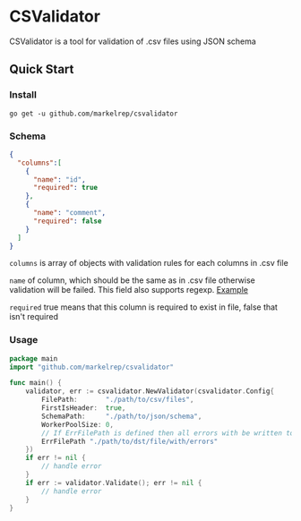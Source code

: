 # CSValidator

CSValidator is a tool for validation of .csv files using JSON schema

## Quick Start

### Install
`go get -u github.com/markelrep/csvalidator`

### Schema

```json
{
  "columns":[
    {
      "name": "id",
      "required": true
    },
    {
      "name": "comment",
      "required": false
    }
  ]
}
```
`columns` is array of objects with validation rules for each columns in .csv file

`name` of column, which should be the same as in .csv file otherwise validation will be failed. This field also supports regexp. [Example](https://github.com/markelrep/csvalidator/blob/master/samples/schema_regexp.json)

`required` true means that this column is required to exist in file, false that isn't required

### Usage
```go
package main
import "github.com/markelrep/csvalidator"

func main() {
	validator, err := csvalidator.NewValidator(csvalidator.Config{
		FilePath:       "./path/to/csv/files",
		FirstIsHeader:  true,
		SchemaPath:     "./path/to/json/schema",
		WorkerPoolSize: 0,
		// If ErrFilePath is defined then all errors with be written to this file else to the std our 
		ErrFilePath "./path/to/dst/file/with/errors"
	})
	if err != nil {
		// handle error
    }
	if err := validator.Validate(); err != nil {
		// handle error
	}
}
```